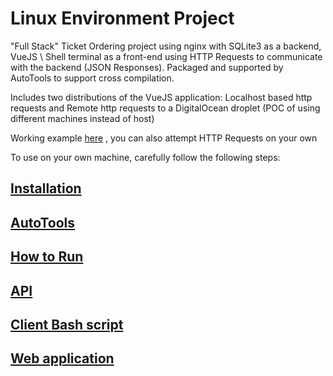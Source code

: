 # Linux Environment Project

"Full Stack" Ticket Ordering project using nginx with SQLite3 as a backend, VueJS \ Shell terminal as a front-end using HTTP Requests to communicate with the backend (JSON Responses).
Packaged and supported by AutoTools to support cross compilation.

Includes two distributions of the VueJS application: Localhost based http requests and Remote http requests to a DigitalOcean droplet (POC of using different machines instead of host)

Working example [here](http://146.185.177.17/index.html) , you can also attempt HTTP Requests on your own 

To use on your own machine, carefully follow the following steps:

## [Installation](Installation.md)
## [AutoTools](Autotools.md)
## [How to Run](Running.md)
## [API](API.md)
## [Client Bash script](Client.md)
## [Web application](Web.md)
